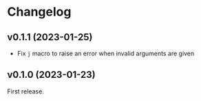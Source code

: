 # Changelog

## v0.1.1 (2023-01-25)

* Fix `j` macro to raise an error when invalid arguments are given

## v0.1.0 (2023-01-23)

First release.